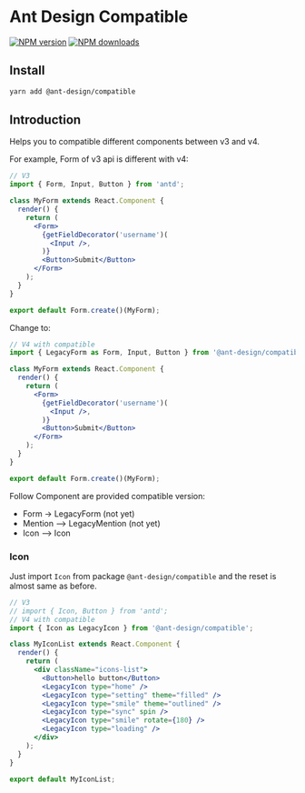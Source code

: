 # Ant Design Compatible

[![NPM version](https://img.shields.io/npm/v/@ant-design/compatible.svg?style=flat)](https://npmjs.org/package/@ant-design/compatible)
[![NPM downloads](http://img.shields.io/npm/dm/@ant-design/compatible.svg?style=flat)](https://npmjs.org/package/@ant-design/compatible)

## Install

```bash
yarn add @ant-design/compatible
```

## Introduction

Helps you to compatible different components between v3 and v4.

For example, Form of v3 api is different with v4:

```jsx
// V3
import { Form, Input, Button } from 'antd';

class MyForm extends React.Component {
  render() {
    return (
      <Form>
        {getFieldDecorator('username')(
          <Input />,
        )}
        <Button>Submit</Button>
      </Form>
    );
  }
}

export default Form.create()(MyForm);
```

Change to:

```jsx
// V4 with compatible
import { LegacyForm as Form, Input, Button } from '@ant-design/compatible';

class MyForm extends React.Component {
  render() {
    return (
      <Form>
        {getFieldDecorator('username')(
          <Input />,
        )}
        <Button>Submit</Button>
      </Form>
    );
  }
}

export default Form.create()(MyForm);
```

Follow Component are provided compatible version:
* Form -> LegacyForm (not yet)
* Mention --> LegacyMention (not yet)
* Icon --> Icon

### Icon
Just import `Icon` from package `@ant-design/compatible` and the reset is almost same as before.

```jsx
// V3
// import { Icon, Button } from 'antd';
// V4 with compatible
import { Icon as LegacyIcon } from '@ant-design/compatible';

class MyIconList extends React.Component {
  render() {
    return (
      <div className="icons-list">
        <Button>hello button</Button>
        <LegacyIcon type="home" />
        <LegacyIcon type="setting" theme="filled" />
        <LegacyIcon type="smile" theme="outlined" />
        <LegacyIcon type="sync" spin />
        <LegacyIcon type="smile" rotate={180} />
        <LegacyIcon type="loading" />
      </div>
    );
  }
}

export default MyIconList;
```
